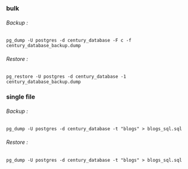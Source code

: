 

### bulk

###### Backup : 
`pg_dump -U postgres -d century_database -F c -f century_database_backup.dump`


###### Restore : 
`pg_restore -U postgres -d century_database -1 century_database_backup.dump`


### single file

###### Backup : 
`pg_dump -U postgres -d century_database -t "blogs" > blogs_sql.sql`


###### Restore : 
`pg_dump -U postgres -d century_database -t "blogs" > blogs_sql.sql`


